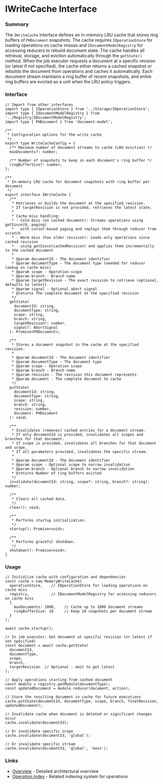# IWriteCache Interface

### Summary

The `IWriteCache` interface defines an in-memory LRU cache that stores ring buffers of `PHDocument` snapshots. The cache requires `IOperationStore` for loading operations on cache misses and `IDocumentModelRegistry` for accessing reducers to rebuild document state. The cache handles all retrieval, storage, and eviction automatically through the `getState()` method. When the job executor requests a document at a specific revision (or latest if not specified), the cache either returns a cached snapshot or rebuilds the document from operations and caches it automatically. Each document stream maintains a ring buffer of recent snapshots, and entire ring buffers are evicted as a unit when the LRU policy triggers.

### Interface

```tsx
// Import from other interfaces
import type { IOperationStore } from '../Storage/IOperationStore';
import type { IDocumentModelRegistry } from '../Registry/IDocumentModelRegistry';
import type { PHDocument } from 'document-model';

/**
 * Configuration options for the write cache
 */
export type WriteCacheConfig = {
  /** Maximum number of document streams to cache (LRU eviction) */
  maxDocuments?: number;

  /** Number of snapshots to keep in each document's ring buffer */
  ringBufferSize?: number;
};

/**
 * In-memory LRU cache for document snapshots with ring buffer per document
 */
export interface IWriteCache {
  /**
   * Retrieves or builds the document at the specified revision.
   * If targetRevision is not provided, retrieves the latest state.
   *
   * Cache miss handling:
   * - Cold miss (no cached document): Streams operations using getSince(0, paging)
   *   with cursor-based paging and replays them through reducer from scratch
   * - Warm miss (has older revision): Loads only operations since cached revision
   *   using getSince(cachedRevision) and applies them incrementally to the cached document
   *
   * @param documentId - The document identifier
   * @param documentType - The document type (needed for reducer lookup on cache miss)
   * @param scope - Operation scope
   * @param branch - Branch name
   * @param targetRevision - The exact revision to retrieve (optional, defaults to latest)
   * @param signal - Optional abort signal
   * @returns The complete document at the specified revision
   */
  getState(
    documentId: string,
    documentType: string,
    scope: string,
    branch: string,
    targetRevision?: number,
    signal?: AbortSignal
  ): Promise<PHDocument>;

  /**
   * Stores a document snapshot in the cache at the specified revision.
   *
   * @param documentId - The document identifier
   * @param documentType - The document type
   * @param scope - Operation scope
   * @param branch - Branch name
   * @param revision - The revision this document represents
   * @param document - The complete document to cache
   */
  putState(
    documentId: string,
    documentType: string,
    scope: string,
    branch: string,
    revision: number,
    document: PHDocument
  ): void;

  /**
   * Invalidates (removes) cached entries for a document stream.
   * If only documentId is provided, invalidates all scopes and branches for that document.
   * If scope is provided, invalidates all branches for that document and scope.
   * If all parameters provided, invalidates the specific stream.
   *
   * @param documentId - The document identifier
   * @param scope - Optional scope to narrow invalidation
   * @param branch - Optional branch to narrow invalidation
   * @returns Number of ring buffers evicted
   */
  invalidate(documentId: string, scope?: string, branch?: string): number;

  /**
   * Clears all cached data.
   */
  clear(): void;

  /**
   * Performs startup initialization.
   */
  startup(): Promise<void>;

  /**
   * Performs graceful shutdown.
   */
  shutdown(): Promise<void>;
}
```

### Usage

```tsx
// Initialize cache with configuration and dependencies
const cache = new MemoryWriteCache(
  operationStore,    // IOperationStore for loading operations on cache miss
  registry,          // IDocumentModelRegistry for accessing reducers on cache miss
  {
    maxDocuments: 1000,    // Cache up to 1000 document streams
    ringBufferSize: 10     // Keep 10 snapshots per document stream
  }
);

await cache.startup();

// In job executor: Get document at specific revision (or latest if not specified)
const document = await cache.getState(
  documentId,
  documentType,
  scope,
  branch,
  targetRevision  // Optional - omit to get latest
);

// Apply operations starting from cached document
const module = registry.getModule(documentType);
const updatedDocument = module.reducer(document, action);

// Store the resulting document in cache for future executions
cache.putState(documentId, documentType, scope, branch, finalRevision, updatedDocument);

// Invalidate cache when document is deleted or significant changes occur
cache.invalidate(documentId);

// Or invalidate specific scope
cache.invalidate(documentId, 'global');

// Or invalidate specific stream
cache.invalidate(documentId, 'global', 'main');
```

### Links

* [Overview](./write-cache.md) - Detailed architectural overview
* [Operation Index](./operation-index.md) - Related indexing system for operations
